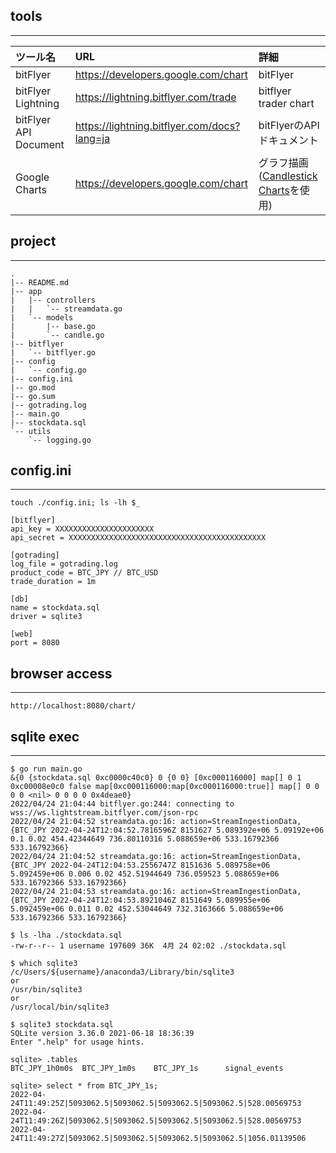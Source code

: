 ## tools
---
| ツール名 | URL | 詳細 |
|:---|:---|:---|
|bitFlyer | https://developers.google.com/chart |bitFlyer | bitflyer top-page |
|bitFlyer Lightning | https://lightning.bitflyer.com/trade | bitflyer trader chart |
|bitFlyer API Document |https://lightning.bitflyer.com/docs?lang=ja | bitFlyerのAPIドキュメント |
|Google Charts | https://developers.google.com/chart | グラフ描画 ([Candlestick Charts](https://developers.google.com/chart/interactive/docs/gallery/candlestickchart)を使用) |

## project
---
```
.
|-- README.md
|-- app
|   |-- controllers
|   |   `-- streamdata.go
|   `-- models
|       |-- base.go
|       `-- candle.go
|-- bitflyer
|   `-- bitflyer.go
|-- config
|   `-- config.go
|-- config.ini
|-- go.mod
|-- go.sum
|-- gotrading.log
|-- main.go
|-- stockdata.sql
`-- utils
    `-- logging.go
```

## config.ini
---
```
touch ./config.ini; ls -lh $_
```
```
[bitflyer]
api_key = XXXXXXXXXXXXXXXXXXXXXX
api_secret = XXXXXXXXXXXXXXXXXXXXXXXXXXXXXXXXXXXXXXXXXXXX

[gotrading]
log_file = gotrading.log
product_code = BTC_JPY // BTC_USD
trade_duration = 1m

[db]
name = stockdata.sql
driver = sqlite3

[web]
port = 8080
```
## browser access
---
```
http://localhost:8080/chart/
```

## sqlite exec
---
```
$ go run main.go
&{0 {stockdata.sql 0xc0000c40c0} 0 {0 0} [0xc000116000] map[] 0 1 0xc00008e0c0 false map[0xc000116000:map[0xc000116000:true]] map[] 0 0 0 0 <nil> 0 0 0 0 0x4deae0}
2022/04/24 21:04:44 bitflyer.go:244: connecting to wss://ws.lightstream.bitflyer.com/json-rpc
2022/04/24 21:04:52 streamdata.go:16: action=StreamIngestionData, {BTC_JPY 2022-04-24T12:04:52.7816596Z 8151627 5.089392e+06 5.09192e+06 0.1 0.02 454.42344649 736.80110316 5.088659e+06 533.16792366 533.16792366}
2022/04/24 21:04:52 streamdata.go:16: action=StreamIngestionData, {BTC_JPY 2022-04-24T12:04:53.2556747Z 8151636 5.089758e+06 5.092459e+06 0.006 0.02 452.51944649 736.059523 5.088659e+06 533.16792366 533.16792366}
2022/04/24 21:04:53 streamdata.go:16: action=StreamIngestionData, {BTC_JPY 2022-04-24T12:04:53.8921046Z 8151649 5.089955e+06 5.092459e+06 0.011 0.02 452.53044649 732.3163666 5.088659e+06 533.16792366 533.16792366}
```
```
$ ls -lha ./stockdata.sql
-rw-r--r-- 1 username 197609 36K  4月 24 02:02 ./stockdata.sql
```
```
$ which sqlite3
/c/Users/${username}/anaconda3/Library/bin/sqlite3
or
/usr/bin/sqlite3
or
/usr/local/bin/sqlite3
```
```
$ sqlite3 stockdata.sql
SQLite version 3.36.0 2021-06-18 18:36:39
Enter ".help" for usage hints.
```
```
sqlite> .tables
BTC_JPY_1h0m0s  BTC_JPY_1m0s    BTC_JPY_1s      signal_events
```
```
sqlite> select * from BTC_JPY_1s;
2022-04-24T11:49:25Z|5093062.5|5093062.5|5093062.5|5093062.5|528.00569753
2022-04-24T11:49:26Z|5093062.5|5093062.5|5093062.5|5093062.5|528.00569753
2022-04-24T11:49:27Z|5093062.5|5093062.5|5093062.5|5093062.5|1056.01139506
```